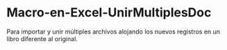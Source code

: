 # Macro-en-Excel-UnirMultiplesDoc
Para importar y unir múltiples archivos alojando los nuevos registros en un libro diferente al original.
